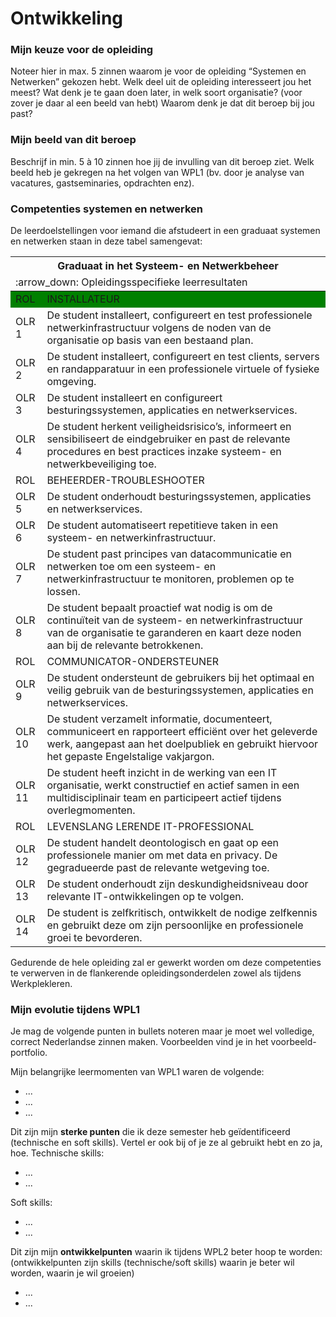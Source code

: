 # Ontwikkeling

### Mijn keuze voor de opleiding
Noteer hier in max. 5 zinnen waarom je voor de opleiding “Systemen en Netwerken” gekozen hebt.
Welk deel uit de opleiding interesseert jou het meest? Wat denk je te gaan doen later, in welk soort
organisatie? (voor zover je daar al een beeld van hebt) Waarom denk je dat dit beroep bij jou past?

### Mijn beeld van dit beroep
Beschrijf in min. 5 à 10 zinnen hoe jij de invulling van dit beroep ziet. Welk beeld heb je gekregen na
het volgen van WPL1 (bv. door je analyse van vacatures, gastseminaries, opdrachten enz).

### Competenties systemen en netwerken
De leerdoelstellingen voor iemand die afstudeert in een graduaat systemen en netwerken staan in
deze tabel samengevat:

<table>
    <thead>
        <tr>
            <th colspan=2> Graduaat in het Systeem- en Netwerkbeheer </th>
        </tr>
        <tr>
            <td colspan=2 align="left"> :arrow_down: Opleidingsspecifieke leerresultaten </th>
        </tr>
    </thead>
    <tbody>
        <tr bgcolor="green">
            <td width=10% > ROL </td>
            <td> INSTALLATEUR </td>
        </tr>
        <tr>
            <td> OLR 1 </td>
            <td> De student installeert, configureert en test professionele netwerkinfrastructuur volgens de noden van de organisatie op basis van een bestaand plan. </td>
        </tr>
        <tr>
            <td> OLR 2 </td>
            <td> De student installeert, configureert en test clients, servers en randapparatuur in een professionele virtuele of fysieke omgeving. </td>
        </tr>
        <tr>
            <td> OLR 3 </td>
            <td> De student installeert en configureert besturingssystemen, applicaties en netwerkservices. </td>
        </tr>
        <tr>
            <td> OLR 4 </td>
            <td> De student herkent veiligheidsrisico’s, informeert en sensibiliseert de eindgebruiker en past de relevante procedures en best practices inzake systeem- en netwerkbeveiliging toe. </td>
        </tr>
        <tr>
            <td> ROL </td>
            <td> BEHEERDER-TROUBLESHOOTER </td>
        </tr>
        <tr>
            <td> OLR 5 </td>
            <td> De student onderhoudt besturingssystemen, applicaties en netwerkservices. </td>
        </tr>
        <tr>            
            <td> OLR 6 </td>
            <td> De student automatiseert repetitieve taken in een systeem- en netwerkinfrastructuur. </td>
        </tr>
        <tr> 
            <td> OLR 7 </td>
            <td> De student past principes van datacommunicatie en netwerken toe om een systeem- en netwerkinfrastructuur te monitoren, problemen op te lossen. </td>
        </tr>
        <tr> 
            <td> OLR 8 </td>
            <td> De student bepaalt proactief wat nodig is om de continuïteit van de systeem- en netwerkinfrastructuur van de organisatie te garanderen en kaart deze noden aan bij de relevante betrokkenen. </td>
        </tr>
        <tr> 
            <td> ROL </td>
            <td> COMMUNICATOR-ONDERSTEUNER </td>
        </tr>
        <tr> 
            <td> OLR 9 </td>
            <td> De student ondersteunt de gebruikers bij het optimaal en veilig gebruik van de besturingssystemen, applicaties en netwerkservices. </td>
        </tr>
        <tr> 
            <td> OLR 10 </td>
            <td> De student verzamelt informatie, documenteert, communiceert en rapporteert efficiënt over het geleverde werk, aangepast aan het doelpubliek en gebruikt hiervoor het gepaste Engelstalige vakjargon. </td>
        </tr>
        <tr> 
            <td> OLR 11 </td>
            <td> De student heeft inzicht in de werking van een IT organisatie, werkt constructief en actief samen in een multidisciplinair team en participeert actief tijdens overlegmomenten. </td>
        </tr>
        <tr> 
            <td> ROL </td>
            <td> LEVENSLANG LERENDE IT-PROFESSIONAL </td>
        </tr>
        <tr> 
            <td> OLR 12 </td>
            <td> De student handelt deontologisch en gaat op een professionele manier om met data en privacy. De gegradueerde past de relevante wetgeving toe. </td>
        </tr>
        <tr> 
            <td> OLR 13 </td>
            <td> De student onderhoudt zijn deskundigheidsniveau door relevante IT-ontwikkelingen op te volgen. </td>
        </tr>
        <tr> 
            <td> OLR 14 </td>
            <td> De student is zelfkritisch, ontwikkelt de nodige zelfkennis en gebruikt deze om zijn persoonlijke en professionele groei te bevorderen. </td>
        </tr>
    </tbody>
</table>

Gedurende de hele opleiding zal er gewerkt worden om deze competenties te verwerven in de
flankerende opleidingsonderdelen zowel als tijdens Werkplekleren.

### Mijn evolutie tijdens WPL1
Je mag de volgende punten in bullets noteren maar je moet wel volledige, correct Nederlandse zinnen
maken. Voorbeelden vind je in het voorbeeld-portfolio.

Mijn belangrijke leermomenten van WPL1 waren de volgende:
* ...
* ...
* ...


Dit zijn mijn **sterke punten** die ik deze semester heb geïdentificeerd (technische en soft skills).
Vertel er ook bij of je ze al gebruikt hebt en zo ja, hoe.
Technische skills:
* ...
* ...


Soft skills:
* ...
* ...


Dit zijn mijn **ontwikkelpunten** waarin ik tijdens WPL2 beter hoop te worden:<br />
(ontwikkelpunten zijn skills (technische/soft skills) waarin je beter wil worden, waarin je wil groeien)
* ...
* ...

